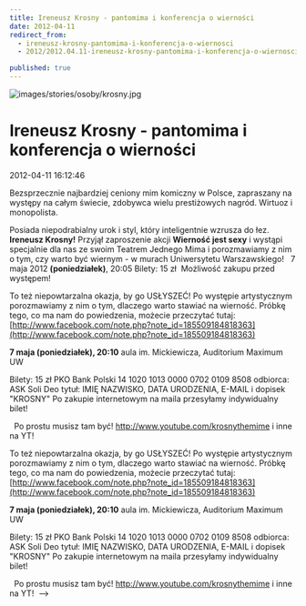 ```yaml
---
title: Ireneusz Krosny - pantomima i konferencja o wierności
date: 2012-04-11
redirect_from: 
  - ireneusz-krosny-pantomima-i-konferencja-o-wiernosci
  - 2012/2012.04.11-ireneusz-krosny-pantomima-i-konferencja-o-wiernosci

published: true
---
```



![images/stories/osoby/krosny.jpg](images/stories/osoby/krosny.jpg)

# Ireneusz Krosny - pantomima i konferencja o wierności

<time>2012-04-11 16:12:46</time>


Bezsprzecznie  najbardziej ceniony mim komiczny w Polsce, zapraszany na występy na  całym świecie, zdobywca wielu prestiżowych nagród. Wirtuoz i  monopolista.

Posiada niepodrabialny urok i styl, który inteligentnie wzrusza do łez.
**Ireneusz Krosny!**
Przyjął  zaproszenie akcji **Wierność jest sexy** i wystąpi specjalnie dla nas ze  swoim Teatrem Jednego Mima i porozmawiamy z nim o tym, czy warto być wiernym - w murach Uniwersytetu Warszawskiego!
&nbsp;
7 maja 2012 **(poniedziałek)**, 20:05
Bilety: 15 zł&nbsp;
Możliwość zakupu przed występem!
<!--{{intro-break}}-->

To też niepowtarzalna okazja, by go USŁYSZEĆ! Po  występie artystycznym porozmawiamy z nim o tym, dlaczego warto stawiać  na wierność. Próbkę tego, co ma nam do powiedzenia, możecie przeczytać tutaj: [http://www.facebook.com/note.php?note_id=185509184818363](http://www.facebook.com/note.php?note_id=185509184818363)
&nbsp;

**7 maja (poniedziałek), 20:10**
aula im. Mickiewicza, Auditorium Maximum UW

Bilety: 15 zł
PKO Bank Polski 14 1020 1013 0000 0702 0109 8508
 odbiorca: ASK Soli Deo
 tytuł: IMIĘ NAZWISKO, DATA URODZENIA, E-MAIL i dopisek "KROSNY"
 Po zakupie internetowym na maila przesyłamy indywidualny bilet!

&nbsp;
Po prostu musisz tam być!
http://www.youtube.com/​krosnythemime i inne na YT!&nbsp;

<!--CONTENT FROM OLD SERVER (jos before 2013): 
Bezsprzecznie  najbardziej ceniony mim komiczny w Polsce, zapraszany na występy na  całym świecie, zdobywca wielu prestiżowych nagród. Wirtuoz i  monopolista.

Posiada niepodrabialny urok i styl, który inteligentnie wzrusza do łez.


**Ireneusz Krosny!**


Przyjął  zaproszenie akcji **Wierność jest sexy** i wystąpi specjalnie dla nas ze  swoim Teatrem Jednego Mima i porozmawiamy z nim o tym, czy warto być wiernym - w murach Uniwersytetu Warszawskiego!
&nbsp;
7 maja 2012 **(poniedziałek)**, 20:05
Bilety: 15 zł&nbsp;
Możliwość zakupu przed występem!

<!--{{intro-break}}-->


To też niepowtarzalna okazja, by go USŁYSZEĆ! Po  występie artystycznym porozmawiamy z nim o tym, dlaczego warto stawiać  na wierność. Próbkę tego, co ma nam do powiedzenia, możecie przeczytać tutaj: [http://www.facebook.com/note.php?note_id=185509184818363](http://www.facebook.com/note.php?note_id=185509184818363)
&nbsp;

**7 maja (poniedziałek), 20:10**
aula im. Mickiewicza, Auditorium Maximum UW



Bilety: 15 zł
PKO Bank Polski 14 1020 1013 0000 0702 0109 8508
 odbiorca: ASK Soli Deo
 tytuł: IMIĘ NAZWISKO, DATA URODZENIA, E-MAIL i dopisek "KROSNY"
 Po zakupie internetowym na maila przesyłamy indywidualny bilet!

&nbsp;
Po prostu musisz tam być!
http://www.youtube.com/​krosnythemime i inne na YT!&nbsp;
-->

<!--{{json:{"created_date":"2012-04-11 16:12:46","publish_down":"0000-00-00 00:00:00","id":"1093"}}}-->
